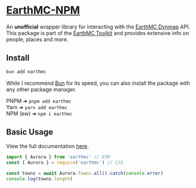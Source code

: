 # [**EarthMC-NPM**](https://www.npmjs.com/package/earthmc)
An **unofficial** wrapper library for interacting with the [EarthMC Dynmap](https://earthmc.net/map/aurora/) API.<br>
This package is part of the [EarthMC Toolkit](https://emctoolkit.vercel.app) and provides extensive info on people, places and more.

## Install
```bash
bun add earthmc
```

While I recommend [Bun](https://bun.sh) for its speed, you can also install the package with any other package manager.

PNPM ➜ `pnpm add earthmc`\
Yarn ➜ `yarn add earthmc`\
NPM (ew) ➜ `npm i earthmc`

## Basic Usage
View the full documentation [here](https://emctoolkit.vercel.app/docs/npm).

```ts
import { Aurora } from 'earthmc' // ESM
const { Aurora } = require('earthmc') // CJS

const towns = await Aurora.Towns.all().catch(console.error)
console.log(towns.length)
```